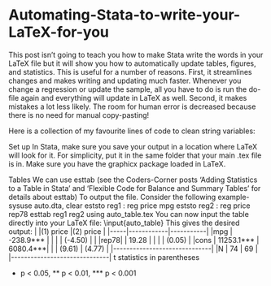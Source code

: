# Automating-Stata-to-write-your-LaTeX-for-you

This post isn’t going to teach you how to make Stata write the words in your LaTeX file but it will show you how to automatically update tables, figures, and statistics. This is useful for a number of reasons. First, it streamlines changes and makes writing and updating much faster. Whenever you change a regression or update the sample, all you have to do is run the do-file again and everything will update in LaTeX as well. Second, it makes mistakes a lot less likely. The room for human error is decreased because there is no need for manual copy-pasting!

Here is a collection of my favourite lines of code to clean string variables: 

Set up
In Stata, make sure you save your output in a location where LaTeX will look for it. For simplicity, put it in the same folder that your main .tex file is in. Make sure you have the graphicx package loaded in LaTeX.

Tables
We can use esttab (see the Coders-Corner posts ‘Adding Statistics to a Table in Stata’ and ‘Flexible Code for Balance and Summary Tables’ for details about esttab) To output the file. Consider the following example- 
sysuse auto.dta, clear
eststo reg1 : reg price mpg
eststo reg2 : reg price rep78
esttab reg1 reg2 using auto_table.tex
You can now input the table directly into your LaTeX file:
\input{auto_table}
This gives the desired output:
|     |(1) price   |(2) price  | 
|-----|------------|-----------|
|mpg  |	-238.9***	 |           |
|     |	(-4.50)	   |           |
|rep78|	           |	19.28    |
|     |            |		(0.05) |
|cons	| 11253.1*** |	6080.4***|
|     |	(9.61)     |	(4.77)   |
|------------------------------|
|N    |	74         |	69       |
|------------------------------|
t statistics in parentheses
* p < 0.05, ** p < 0.01, *** p < 0.001




